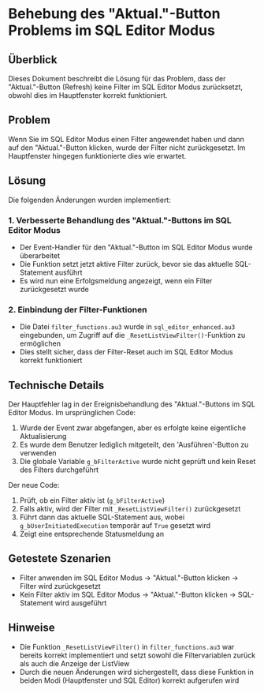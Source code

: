 # Behebung des "Aktual."-Button Problems im SQL Editor Modus

## Überblick
Dieses Dokument beschreibt die Lösung für das Problem, dass der "Aktual."-Button (Refresh) keine Filter im SQL Editor Modus zurücksetzt, obwohl dies im Hauptfenster korrekt funktioniert.

## Problem
Wenn Sie im SQL Editor Modus einen Filter angewendet haben und dann auf den "Aktual."-Button klicken, wurde der Filter nicht zurückgesetzt. Im Hauptfenster hingegen funktionierte dies wie erwartet.

## Lösung
Die folgenden Änderungen wurden implementiert:

### 1. Verbesserte Behandlung des "Aktual."-Buttons im SQL Editor Modus
- Der Event-Handler für den "Aktual."-Button im SQL Editor Modus wurde überarbeitet
- Die Funktion setzt jetzt aktive Filter zurück, bevor sie das aktuelle SQL-Statement ausführt
- Es wird nun eine Erfolgsmeldung angezeigt, wenn ein Filter zurückgesetzt wurde

### 2. Einbindung der Filter-Funktionen
- Die Datei `filter_functions.au3` wurde in `sql_editor_enhanced.au3` eingebunden, um Zugriff auf die `_ResetListViewFilter()`-Funktion zu ermöglichen
- Dies stellt sicher, dass der Filter-Reset auch im SQL Editor Modus korrekt funktioniert

## Technische Details
Der Hauptfehler lag in der Ereignisbehandlung des "Aktual."-Buttons im SQL Editor Modus. Im ursprünglichen Code:
1. Wurde der Event zwar abgefangen, aber es erfolgte keine eigentliche Aktualisierung
2. Es wurde dem Benutzer lediglich mitgeteilt, den 'Ausführen'-Button zu verwenden
3. Die globale Variable `g_bFilterActive` wurde nicht geprüft und kein Reset des Filters durchgeführt

Der neue Code:
1. Prüft, ob ein Filter aktiv ist (`g_bFilterActive`)
2. Falls aktiv, wird der Filter mit `_ResetListViewFilter()` zurückgesetzt
3. Führt dann das aktuelle SQL-Statement aus, wobei `g_bUserInitiatedExecution` temporär auf `True` gesetzt wird
4. Zeigt eine entsprechende Statusmeldung an

## Getestete Szenarien
- Filter anwenden im SQL Editor Modus → "Aktual."-Button klicken → Filter wird zurückgesetzt
- Kein Filter aktiv im SQL Editor Modus → "Aktual."-Button klicken → SQL-Statement wird ausgeführt

## Hinweise
- Die Funktion `_ResetListViewFilter()` in `filter_functions.au3` war bereits korrekt implementiert und setzt sowohl die Filtervariablen zurück als auch die Anzeige der ListView
- Durch die neuen Änderungen wird sichergestellt, dass diese Funktion in beiden Modi (Hauptfenster und SQL Editor) korrekt aufgerufen wird